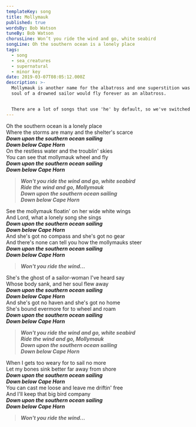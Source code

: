 ```yaml
---
templateKey: song
title: Mollymauk
published: true
wordsBy: Bob Watson
tuneBy: Bob Watson
chorusLine: Won’t you ride the wind and go, white seabird
songLine: Oh the southern ocean is a lonely place
tags:
  - song
  - sea_creatures
  - supernatural
  - minor key
date: 2019-03-07T08:05:12.000Z
description: >-
  Mollymauk is another name for the albatross and one superstition was that the
  soul of a drowned sailor would fly forever as an albatross.


  There are a lot of songs that use 'he' by default, so we've switched the pronouns here, because why not?
---
```

Oh the southern ocean is a lonely place\
Where the storms are many and the shelter's scarce\
***Down upon the southern ocean sailing***\
***Down below Cape Horn***\
On the restless water and the troublin' skies\
You can see that mollymauk wheel and fly\
***Down upon the southern ocean sailing***\
***Down below Cape Horn***

>***Won't you ride the wind and go, white seabird\
Ride the wind and go, Mollymauk\
Down upon the southern ocean sailing\
Down below Cape Horn***

See the mollymauk floatin' on her wide white wings\
And Lord, what a lonely song she sings\
***Down upon the southern ocean sailing***\
***Down below Cape Horn***\
And she's got no compass and she's got no gear\
And there's none can tell you how the mollymauks steer\
***Down upon the southern ocean sailing***\
***Down below Cape Horn***

>***Won't you ride the wind...***

She's the ghost of a sailor-woman I've heard say\
Whose body sank, and her soul flew away\
***Down upon the southern ocean sailing***\
***Down below Cape Horn***\
And she's got no haven and she's got no home\
She's bound evermore for to wheel and roam\
***Down upon the southern ocean sailing***\
***Down below Cape Horn***

>***Won't you ride the wind and go, white seabird\
Ride the wind and go, Mollymauk\
Down upon the southern ocean sailing\
Down below Cape Horn***

When I gets too weary for to sail no more\
Let my bones sink better far away from shore\
***Down upon the southern ocean sailing***\
***Down below Cape Horn***\
You can cast me loose and leave me driftin' free\
And I'll keep that big bird company\
***Down upon the southern ocean sailing***\
***Down below Cape Horn***

>***Won't you ride the wind...***
